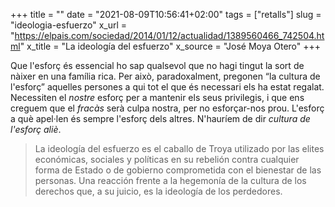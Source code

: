 +++
title = ""
date = "2021-08-09T10:56:41+02:00"
tags = ["retalls"]
slug = "ideologia-esfuerzo"
x_url = "https://elpais.com/sociedad/2014/01/12/actualidad/1389560466_742504.html"
x_title = "La ideología del esfuerzo"
x_source = "José Moya Otero"
+++


Que l'esforç és essencial ho sap qualsevol que no hagi tingut la sort de nàixer en una família rica. Per això, paradoxalment, pregonen “la cultura de l'esforç” aquelles persones a qui tot el que és necessari els ha estat regalat. Necessiten el *nostre* esforç per a mantenir els seus privilegis, i que ens creguem que el *fracàs* serà culpa nostra, per no esforçar-nos prou. L'esforç a què apel·len és sempre l'esforç dels altres. N'hauríem de dir *cultura de l'esforç aliè*.

> La ideología del esfuerzo es el caballo de Troya utilizado por las elites económicas, sociales y políticas en su rebelión contra cualquier forma de Estado o de gobierno comprometida con el bienestar de las personas. Una reacción frente a la hegemonía de la cultura de los derechos que, a su juicio, es la ideología de los perdedores.
